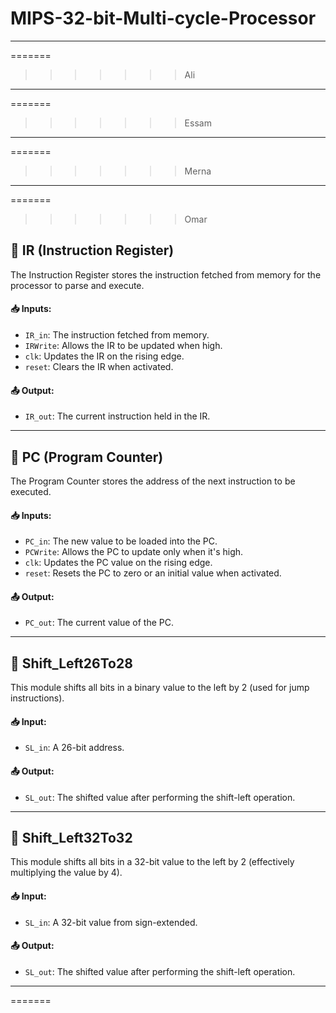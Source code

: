 # MIPS-32-bit-Multi-cycle-Processor

---

=======
>>>>>>> Ali

---

=======
>>>>>>> Essam

---

=======
>>>>>>> Merna


---

=======
>>>>>>> Omar

## 🔸 IR (Instruction Register)

The Instruction Register stores the instruction fetched from memory for the processor to parse and execute.

#### 📥 Inputs:

* `IR_in`: The instruction fetched from memory.
* `IRWrite`: Allows the IR to be updated when high.
* `clk`: Updates the IR on the rising edge.
* `reset`: Clears the IR when activated.

#### 📤 Output:

* `IR_out`: The current instruction held in the IR.

---

## 🔸 PC (Program Counter)

The Program Counter stores the address of the next instruction to be executed.

#### 📥 Inputs:

* `PC_in`: The new value to be loaded into the PC.
* `PCWrite`: Allows the PC to update only when it's high.
* `clk`: Updates the PC value on the rising edge.
* `reset`: Resets the PC to zero or an initial value when activated.

#### 📤 Output:

* `PC_out`: The current value of the PC.

---

## 🔸 Shift\_Left26To28

This module shifts all bits in a binary value to the left by 2 (used for jump instructions).

#### 📥 Input:

* `SL_in`: A 26-bit address.

#### 📤 Output:

* `SL_out`: The shifted value after performing the shift-left operation.

---

## 🔸 Shift\_Left32To32

This module shifts all bits in a 32-bit value to the left by 2 (effectively multiplying the value by 4).

#### 📥 Input:

* `SL_in`: A 32-bit value from sign-extended.

#### 📤 Output:

* `SL_out`: The shifted value after performing the shift-left operation.

---

=======
